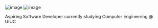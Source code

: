 ![image](https://github.com/user-attachments/assets/028ee4eb-7fea-4347-be0f-d0491517c9e8#gh-dark-mode-only)
![image](https://github.com/user-attachments/assets/94521cfd-6bc4-46b0-a0b5-14677d8feb5e#gh-light-mode-only)

Aspiring Software Developer currently studying Computer Engineering @ UIUC

<!--
**DylanLee2/DylanLee2** is a ✨ _special_ ✨ repository because its `README.md` (this file) appears on your GitHub profile.
![dawson](https://user-images.githubusercontent.com/3408480/145767802-2eb8e5b4-e364-441e-9bc1-aa254f872c34.png)
[![dylan](https://user-ima![ascii-text-art]([https://github.com/user-attachments/assets/fb4210c0-d284-4d76-b9fe-ef3c37d117e1](https://github.com/user-attachments/assets/c6a6c391-d698-45d1-b37e-e31c69c19348))](https://github.com/user-attachments/assets/c6a6c391-d698-45d1-b37e-e31c69c19348)
Here are some ideas to get you started:

- 🔭 I’m currently working on ...
- 🌱 I’m currently learning ...
- 👯 I’m looking to collaborate on ...
- 🤔 I’m looking for help with ...
- 💬 Ask me about ...
- 📫 How to reach me: ...
- 😄 Pronouns: ...
- ⚡ Fun fact: ...
-->
